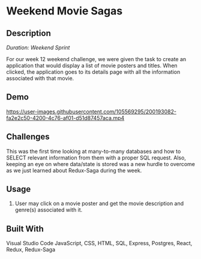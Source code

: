 # Weekend Movie Sagas

## Description

_Duration: Weekend Sprint_

For our week 12 weekend challenge, we were given the task to create an application that would display a list of movie posters and titles. When clicked, the application goes to its details page with all the information associated with that movie.

## Demo
https://user-images.githubusercontent.com/105569295/200193082-fa2e2c50-4200-4c76-af01-d51d87457aca.mp4


## Challenges

This was the first time looking at many-to-many databases and how to SELECT relevant information from them with a proper SQL request. Also, keeping an eye on where data/state is stored was a new hurdle to overcome as we just learned about Redux-Saga during the week. 

## Usage

1. User may click on a movie poster and get the movie description and genre(s) associated with it.

## Built With

Visual Studio Code JavaScript, CSS, HTML, SQL, Express, Postgres, React, Redux, Redux-Saga
